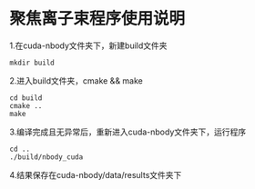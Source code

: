 # 聚焦离子束程序使用说明

1.在cuda-nbody文件夹下，新建build文件夹

```
mkdir build
```

2.进入build文件夹，cmake && make

```
cd build
cmake ..
make
```

3.编译完成且无异常后，重新进入cuda-nbody文件夹下，运行程序

```
cd ..
./build/nbody_cuda
```

4.结果保存在cuda-nbody/data/results文件夹下